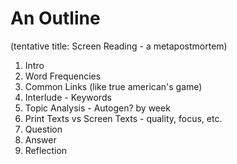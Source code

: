 # An Outline
(tentative title: Screen Reading - a metapostmortem)

1. Intro
2. Word Frequencies
3. Common Links (like true american's game)
3. Interlude - Keywords
4. Topic Analysis - Autogen? by week
5. Print Texts vs Screen Texts - quality, focus, etc.
6. Question
7. Answer
8. Reflection

